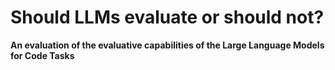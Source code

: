# Should LLMs evaluate or should not?
**An evaluation of the evaluative capabilities of the Large Language Models for Code Tasks**

